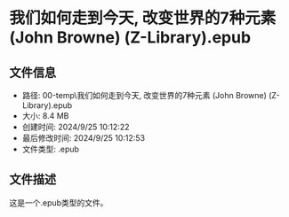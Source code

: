 ﻿# 我们如何走到今天, 改变世界的7种元素 (John Browne) (Z-Library).epub

## 文件信息
- 路径: 00-temp\我们如何走到今天, 改变世界的7种元素 (John Browne) (Z-Library).epub
- 大小: 8.4 MB
- 创建时间: 2024/9/25 10:12:22
- 最后修改时间: 2024/9/25 10:12:53
- 文件类型: .epub

## 文件描述
这是一个.epub类型的文件。

